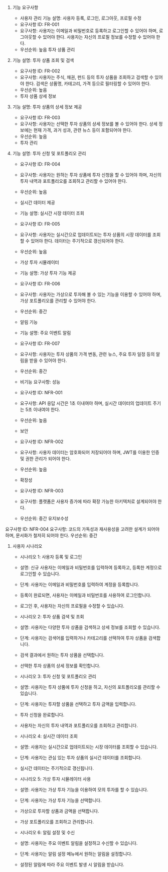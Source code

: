 1. 기능 요구사항
    - 사용자 관리 기능 설명: 사용자 등록, 로그인, 로그아웃, 프로필 수정
    - 요구사항 ID: FR-001
    - 요구사항: 사용자는 이메일과 비밀번호로 등록하고 로그인할 수 있어야 하며, 로그아웃할 수 있어야 한다. 사용자는 자신의 프로필 정보를 수정할 수 있어야 한다.
    - 우선순위: 높음 투자 상품 관리

2. 기능 설명: 투자 상품 조회 및 검색
    - 요구사항 ID: FR-002
    - 요구사항: 사용자는 주식, 채권, 펀드 등의 투자 상품을 조회하고 검색할 수 있어야 한다. 검색은 상품명, 카테고리, 가격 등으로 필터링할 수 있어야 한다.
    - 우선순위: 높음
    - 투자 상품 상세 정보

3. 기능 설명: 투자 상품의 상세 정보 제공
    - 요구사항 ID: FR-003
    - 요구사항: 사용자는 선택한 투자 상품의 상세 정보를 볼 수 있어야 한다. 상세 정보에는 현재 가격, 과거 성과, 관련 뉴스 등이 포함되어야 한다.
    - 우선순위: 높음
    - 투자 관리

4. 기능 설명: 투자 신청 및 포트폴리오 관리
    - 요구사항 ID: FR-004
    - 요구사항: 사용자는 원하는 투자 상품에 투자 신청을 할 수 있어야 하며, 자신의 투자 내역과 포트폴리오를 조회하고 관리할 수 있어야 한다.
    - 우선순위: 높음
    - 실시간 데이터 제공
    - 기능 설명: 실시간 시장 데이터 조회

    - 요구사항 ID: FR-005
    - 요구사항: 사용자는 실시간으로 업데이트되는 투자 상품의 시장 데이터를 조회할 수 있어야 한다. 데이터는 주기적으로 갱신되어야 한다.
    - 우선순위: 높음
    - 가상 투자 시뮬레이터
    - 기능 설명: 가상 투자 기능 제공

    - 요구사항 ID: FR-006
    - 요구사항: 사용자는 가상으로 투자해 볼 수 있는 기능을 이용할 수 있어야 하며, 가상 포트폴리오를 관리할 수 있어야 한다.
    - 우선순위: 중간
    - 알림 기능
    - 기능 설명: 주요 이벤트 알림

    - 요구사항 ID: FR-007
    - 요구사항: 사용자는 투자 상품의 가격 변동, 관련 뉴스, 주요 투자 일정 등의 알림을 받을 수 있어야 한다.
    - 우선순위: 중간
    - 비기능 요구사항: 성능

    - 요구사항 ID: NFR-001
    - 요구사항: API 응답 시간은 1초 이내여야 하며, 실시간 데이터의 업데이트 주기는 5초 이내여야 한다.
    - 우선순위: 높음
    - 보안

    - 요구사항 ID: NFR-002
    - 요구사항: 사용자 데이터는 암호화되어 저장되어야 하며, JWT를 이용한 인증 및 권한 관리가 되어야 한다.
    - 우선순위: 높음
    - 확장성

    - 요구사항 ID: NFR-003
    - 요구사항: 플랫폼은 사용자 증가에 따라 확장 가능한 아키텍처로 설계되어야 한다.
    - 우선순위: 중간
      유지보수성

요구사항 ID: NFR-004
요구사항: 코드의 가독성과 재사용성을 고려한 설계가 되어야 하며, 문서화가 철저히 되어야 한다.
우선순위: 중간

1. 사용자 시나리오
    - 시나리오 1: 사용자 등록 및 로그인
    - 설명: 신규 사용자는 이메일과 비밀번호를 입력하여 등록하고, 등록한 계정으로 로그인할 수 있습니다.
    - 단계: 사용자는 이메일과 비밀번호를 입력하여 계정을 등록합니다.
    - 등록이 완료되면, 사용자는 이메일과 비밀번호를 사용하여 로그인합니다.
    - 로그인 후, 사용자는 자신의 프로필을 수정할 수 있습니다.

    - 시나리오 2: 투자 상품 검색 및 조회
    - 설명: 사용자는 다양한 투자 상품을 검색하고 상세 정보를 조회할 수 있습니다.
    - 단계: 사용자는 검색어를 입력하거나 카테고리를 선택하여 투자 상품을 검색합니다.
    - 검색 결과에서 원하는 투자 상품을 선택합니다.
    - 선택한 투자 상품의 상세 정보를 확인합니다.

    - 시나리오 3: 투자 신청 및 포트폴리오 관리
    - 설명: 사용자는 투자 상품에 투자 신청을 하고, 자신의 포트폴리오를 관리할 수 있습니다.
    - 단계: 사용자는 투자할 상품을 선택하고 투자 금액을 입력합니다.
    - 투자 신청을 완료합니다.
    - 사용자는 자신의 투자 내역과 포트폴리오를 조회하고 관리합니다.

    - 시나리오 4: 실시간 데이터 조회
    - 설명: 사용자는 실시간으로 업데이트되는 시장 데이터를 조회할 수 있습니다.
    - 단계: 사용자는 관심 있는 투자 상품의 실시간 데이터를 조회합니다.
    - 실시간 데이터는 주기적으로 갱신됩니다.

    - 시나리오 5: 가상 투자 시뮬레이터 사용
    - 설명: 사용자는 가상 투자 기능을 이용하여 모의 투자를 할 수 있습니다.
    - 단계: 사용자는 가상 투자 기능을 선택합니다.
    - 가상으로 투자할 상품과 금액을 선택합니다.
    - 가상 포트폴리오를 조회하고 관리합니다.

    - 시나리오 6: 알림 설정 및 수신
    - 설명: 사용자는 주요 이벤트 알림을 설정하고 수신할 수 있습니다.
    - 단계: 사용자는 알림 설정 메뉴에서 원하는 알림을 설정합니다.
    - 설정된 알림에 따라 주요 이벤트 발생 시 알림을 받습니다.